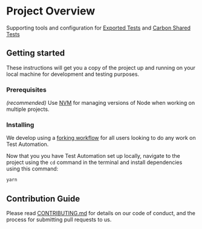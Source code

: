 # Project Overview

Supporting tools and configuration for [Exported Tests] and [Carbon Shared Tests]

## Getting started

These instructions will get you a copy of the project up and running on your local machine for development and testing purposes.

### Prerequisites

_(recommended)_ Use [NVM](https://github.com/nvm-sh/nvm#node-version-manager---) for managing versions of Node when working on multiple projects.

### Installing

We develop using a [forking workflow](https://guides.github.com/activities/forking/) for all users looking to do any work on Test Automation.

Now that you you have Test Automation set up locally, navigate to the project using the `cd` command in the terminal and install dependencies using this command:

```bash
yarn
```

## Contribution Guide

Please read [CONTRIBUTING.md](CONTRIBUTING.md) for details on our code of conduct, and the process for submitting pull requests to us.


[Exported Tests]: https://github.com/IBM/exported-tests
[Carbon Shared Tests]: https://github.com/carbon-design-system/carbon-shared-tests
